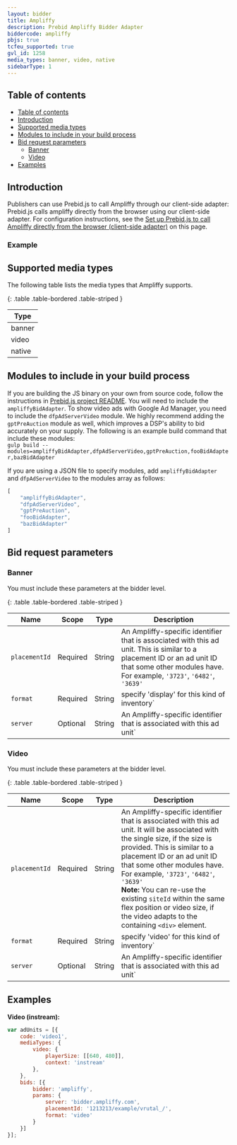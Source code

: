 ```yaml
---
layout: bidder
title: Ampliffy
description: Prebid Ampliffy Bidder Adapter
biddercode: ampliffy
pbjs: true
tcfeu_supported: true
gvl_id: 1258
media_types: banner, video, native
sidebarType: 1
---
```


## Table of contents

* [Table of contents](#table-of-contents)
* [Introduction](#introduction)
* [Supported media types](#supported-media-types)
* [Modules to include in your build process](#modules-to-include-in-your-build-process)
* [Bid request parameters](#bid-request-parameters)
  * [Banner](#banner)
  * [Video](#video)
* [Examples](#examples)

<a id="introduction"></a>

## Introduction

Publishers can use Prebid.js to call Ampliffy through our client-side adapter: Prebid.js calls ampliffy directly from the browser using our client-side adapter. For configuration instructions, see the [Set up Prebid.js to call Ampliffy directly from the browser (client-side adapter)](#client-side-adapter) on this page.

### Example

<a id="supported-media-types"></a>

## Supported media types

The following table lists the media types that Ampliffy supports.

{: .table .table-bordered .table-striped }

| Type   |
|--------|
| banner |
| video  |
| native |

<a id="client-side-adapter"></a>

<a id="modules-to-include-in-your-build-process"></a>

## Modules to include in your build process

If you are building the JS binary on your own from source code, follow the instructions in [Prebid.js project README](https://github.com/prebid/Prebid.js/blob/master/README.md#build-optimization). You will need to include the `ampliffyBidAdapter`. To show video ads with Google Ad Manager, you need to include the `dfpAdServerVideo` module. We highly recommend adding the `gptPreAuction` module as well, which improves a DSP's ability to bid accurately on your supply. The following is an example build command that include these modules: <br />
`gulp build --modules=ampliffyBidAdapter,dfpAdServerVideo,gptPreAuction,fooBidAdapter,bazBidAdapter`

If you are using a JSON file to specify modules, add `ampliffyBidAdapter` and `dfpAdServerVideo` to the modules array as follows:

```javascript
[
    "ampliffyBidAdapter",
    "dfpAdServerVideo",
    "gptPreAuction",
    "fooBidAdapter",
    "bazBidAdapter"
]
```

<a id="bid-request-parameters"></a>

## Bid request parameters

### Banner

You must include these parameters at the bidder level.

{: .table .table-bordered .table-striped }

| Name | Scope    | Type | Description                                                                                                                                                                                      |
|---|----------|---|--------------------------------------------------------------------------------------------------------------------------------------------------------------------------------------------------|
| `placementId` | Required | String | An Ampliffy-specific identifier that is associated with this ad unit. This is similar to a placement ID or an ad unit ID that some other modules have. For example, `'3723'`, `'6482'`, `'3639'` |
| `format` | Required | String | specify 'display' for this kind of inventory`                                                                                                                                                    |
| `server` | Optional | String | An Ampliffy-specific identifier that is associated with this ad unit`                                                                                                                            |

### Video

You must include these parameters at the bidder level.

{: .table .table-bordered .table-striped }

| Name | Scope | Type | Description                                                                                                                                                                                                                                                                                                                                                                                                                    |
|---|---|---|--------------------------------------------------------------------------------------------------------------------------------------------------------------------------------------------------------------------------------------------------------------------------------------------------------------------------------------------------------------------------------------------------------------------------------|
| `placementId` | Required | String | An Ampliffy-specific identifier that is associated with this ad unit. It will be associated with the single size, if the size is provided. This is similar to a placement ID or an ad unit ID that some other modules have. For example, `'3723'`, `'6482'`, `'3639'`<br /> **Note:** You can re-use the existing `siteId` within the same flex position or video size, if the video adapts to the containing `<div>` element. |
| `format` | Required | String | specify 'video' for this kind of inventory`                                                                                                                                                                                                                                                                                                                                                                                    |
| `server` | Optional | String | An Ampliffy-specific identifier that is associated with this ad unit`                                                                                                                                                                                                                                                                                                                                                          |

<a id="examples"></a>

## Examples

**Video (instream):** <br />

```javascript
var adUnits = [{
    code: 'video1',
    mediaTypes: {
        video: {
            playerSize: [[640, 480]],
            context: 'instream'
        },
    },
    bids: [{
        bidder: 'ampliffy',
        params: {
            server: 'bidder.ampliffy.com',
            placementId: '1213213/example/vrutal_/',
            format: 'video'
        }
    }]
}];

```
